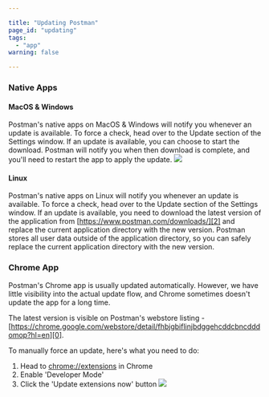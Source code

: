 ```yaml
---

title: "Updating Postman"
page_id: "updating"
tags:
  - "app"
warning: false

---
```


### Native Apps

#### MacOS & Windows
Postman's native apps on MacOS & Windows will notify you whenever an update is available. To force a check, head over to the Update section of the Settings window. If an update is available, you can choose to start the download. Postman will notify you when then download is complete, and you'll need to restart the app to apply the update.
![](https://www.postman.com/img/v1/docs/update-mac-app.png)

#### Linux
Postman's native apps on Linux will notify you whenever an update is available. To force a check, head over to the Update section of the Settings window. If an update is available, you need to download the latest version of the application from [https://www.postman.com/downloads/][2] and replace the current application directory with the new version. Postman stores all user data outside of the application directory, so you can safely replace the current application directory with the new version.

### Chrome App

Postman's Chrome app is usually updated automatically. However, we have little visibility into the actual update flow, and Chrome sometimes doesn't update the app for a long time.

The latest version is visible on Postman's webstore listing - [https://chrome.google.com/webstore/detail/fhbjgbiflinjbdggehcddcbncdddomop?hl=en][0].

To manually force an update, here's what you need to do:

1. Head to [chrome://extensions][1] in Chrome
2. Enable 'Developer Mode'
3. Click the 'Update extensions now' button
![](https://www.postman.com/img/v1/docs/update-chrome-app.png)

[0]: https://chrome.google.com/webstore/detail/fhbjgbiflinjbdggehcddcbncdddomop?hl=en
[1]: chrome://extensions
[2]: https://www.postman.com/downloads/
